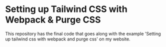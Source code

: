 # Setting up Tailwind CSS with Webpack & Purge CSS

This repository has the final code that goes along with the example 'Setting up tailwind css with webpack and purge css' on my website.
